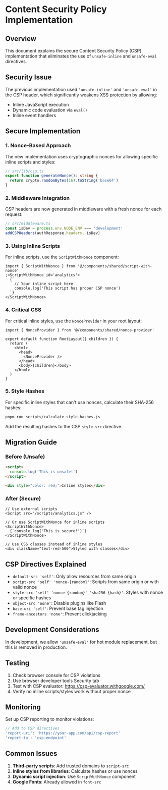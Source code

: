 # Content Security Policy Implementation

## Overview

This document explains the secure Content Security Policy (CSP) implementation
that eliminates the use of `unsafe-inline` and `unsafe-eval` directives.

## Security Issue

The previous implementation used `'unsafe-inline'` and `'unsafe-eval'` in the
CSP header, which significantly weakens XSS protection by allowing:

- Inline JavaScript execution
- Dynamic code evaluation via `eval()`
- Inline event handlers

## Secure Implementation

### 1. Nonce-Based Approach

The new implementation uses cryptographic nonces for allowing specific inline
scripts and styles:

```typescript
// src/lib/csp.ts
export function generateNonce(): string {
  return crypto.randomBytes(16).toString('base64')
}
```

### 2. Middleware Integration

CSP headers are now generated in middleware with a fresh nonce for each request:

```typescript
// src/middleware.ts
const isDev = process.env.NODE_ENV === 'development'
addCSPHeaders(authResponse.headers, isDev)
```

### 3. Using Inline Scripts

For inline scripts, use the `ScriptWithNonce` component:

```tsx
import { ScriptWithNonce } from '@/components/shared/script-with-nonce'
;<ScriptWithNonce id='analytics'>
  {`
    // Your inline script here
    console.log('This script has proper CSP nonce')
  `}
</ScriptWithNonce>
```

### 4. Critical CSS

For critical inline styles, use the `NonceProvider` in your root layout:

```tsx
import { NonceProvider } from '@/components/shared/nonce-provider'

export default function RootLayout({ children }) {
  return (
    <html>
      <head>
        <NonceProvider />
      </head>
      <body>{children}</body>
    </html>
  )
}
```

### 5. Style Hashes

For specific inline styles that can't use nonces, calculate their SHA-256
hashes:

```bash
pnpm run scripts/calculate-style-hashes.js
```

Add the resulting hashes to the CSP `style-src` directive.

## Migration Guide

### Before (Unsafe)

```html
<script>
  console.log('This is unsafe!')
</script>

<div style="color: red;">Inline styles</div>
```

### After (Secure)

```tsx
// Use external scripts
<Script src="/scripts/analytics.js" />

// Or use ScriptWithNonce for inline scripts
<ScriptWithNonce>
  {`console.log('This is secure!')`}
</ScriptWithNonce>

// Use CSS classes instead of inline styles
<div className="text-red-500">Styled with classes</div>
```

## CSP Directives Explained

- `default-src 'self'`: Only allow resources from same origin
- `script-src 'self' 'nonce-{random}'`: Scripts from same origin or with valid
  nonce
- `style-src 'self' 'nonce-{random}' 'sha256-{hash}'`: Styles with nonce or
  specific hashes
- `object-src 'none'`: Disable plugins like Flash
- `base-uri 'self'`: Prevent base tag injection
- `frame-ancestors 'none'`: Prevent clickjacking

## Development Considerations

In development, we allow `'unsafe-eval'` for hot module replacement, but this is
removed in production.

## Testing

1. Check browser console for CSP violations
2. Use browser developer tools Security tab
3. Test with CSP evaluator: https://csp-evaluator.withgoogle.com/
4. Verify no inline scripts/styles work without proper nonce

## Monitoring

Set up CSP reporting to monitor violations:

```typescript
// Add to CSP directives
'report-uri': 'https://your-app.com/api/csp-report'
'report-to': 'csp-endpoint'
```

## Common Issues

1. **Third-party scripts**: Add trusted domains to `script-src`
2. **Inline styles from libraries**: Calculate hashes or use nonces
3. **Dynamic script injection**: Use `ScriptWithNonce` component
4. **Google Fonts**: Already allowed in `font-src`
